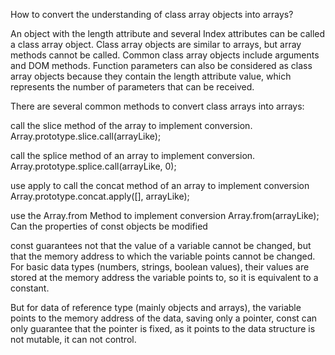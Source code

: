 How to convert the understanding of class array objects into arrays?

An object with the length attribute and several Index attributes can be called a class array object. 
Class array objects are similar to arrays, but array methods cannot be called. Common class array objects include arguments and DOM methods. 
Function parameters can also be considered as class array objects because they contain the length attribute value, which represents the number of parameters that can be received. 

There are several common methods to convert class arrays into arrays: 

call the slice method of the array to implement conversion.
Array.prototype.slice.call(arrayLike);


call the splice method of an array to implement conversion.
Array.prototype.splice.call(arrayLike, 0);


use apply to call the concat method of an array to implement conversion
Array.prototype.concat.apply([], arrayLike);


use the Array.from Method to implement conversion
Array.from(arrayLike);
Can the properties of const objects be modified

const guarantees not that the value of a variable cannot be changed, but that the memory address to which the variable points cannot be changed.
For basic data types (numbers, strings, boolean values), their values are stored at the memory address the variable points to, so it is equivalent to a constant.

But for data of reference type (mainly objects and arrays), the variable points to the memory address of the data, saving only a pointer, 
const can only guarantee that the pointer is fixed,  as it points to the data structure is not mutable, it can not control.
